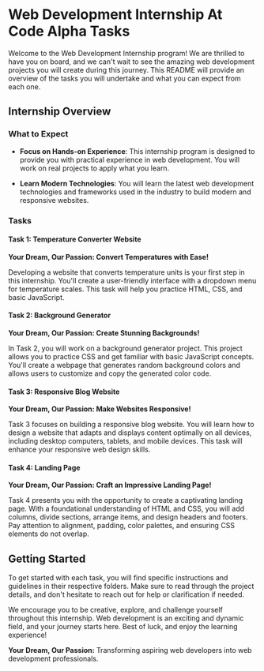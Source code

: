 # Web Development Internship At Code Alpha Tasks

Welcome to the Web Development Internship program! We are thrilled to have you on board, and we can't wait to see the amazing web development projects you will create during this journey. This README will provide an overview of the tasks you will undertake and what you can expect from each one.

## Internship Overview

### What to Expect

- **Focus on Hands-on Experience**: This internship program is designed to provide you with practical experience in web development. You will work on real projects to apply what you learn.

- **Learn Modern Technologies**: You will learn the latest web development technologies and frameworks used in the industry to build modern and responsive websites.

### Tasks

#### Task 1: Temperature Converter Website

**Your Dream, Our Passion: Convert Temperatures with Ease!**

Developing a website that converts temperature units is your first step in this internship. You'll create a user-friendly interface with a dropdown menu for temperature scales. This task will help you practice HTML, CSS, and basic JavaScript.

#### Task 2: Background Generator

**Your Dream, Our Passion: Create Stunning Backgrounds!**

In Task 2, you will work on a background generator project. This project allows you to practice CSS and get familiar with basic JavaScript concepts. You'll create a webpage that generates random background colors and allows users to customize and copy the generated color code.

#### Task 3: Responsive Blog Website

**Your Dream, Our Passion: Make Websites Responsive!**

Task 3 focuses on building a responsive blog website. You will learn how to design a website that adapts and displays content optimally on all devices, including desktop computers, tablets, and mobile devices. This task will enhance your responsive web design skills.

#### Task 4: Landing Page

**Your Dream, Our Passion: Craft an Impressive Landing Page!**

Task 4 presents you with the opportunity to create a captivating landing page. With a foundational understanding of HTML and CSS, you will add columns, divide sections, arrange items, and design headers and footers. Pay attention to alignment, padding, color palettes, and ensuring CSS elements do not overlap.

## Getting Started

To get started with each task, you will find specific instructions and guidelines in their respective folders. Make sure to read through the project details, and don't hesitate to reach out for help or clarification if needed.

We encourage you to be creative, explore, and challenge yourself throughout this internship. Web development is an exciting and dynamic field, and your journey starts here. Best of luck, and enjoy the learning experience!

**Your Dream, Our Passion:** Transforming aspiring web developers into web development professionals.
